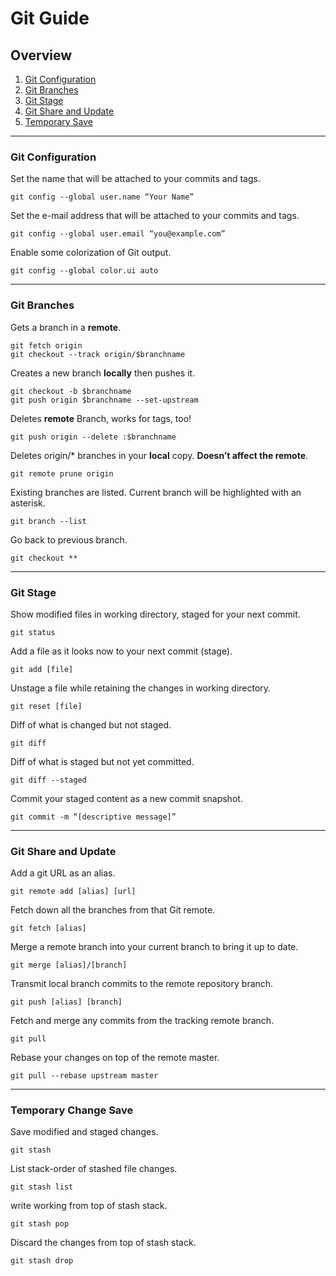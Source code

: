 # Git Guide
## Overview

1. [Git Configuration](Readme.md#git-configuration) 
1. [Git Branches](Readme.md#git-branches)
1. [Git Stage](Readme.md#git-stage)
1. [Git Share and Update](Readme.md#git-share-and-update)
1. [Temporary Save](Readme.md#temporary-change-save)

---

### Git Configuration
Set the name that will be attached to your commits and tags.

    git config --global user.name “Your Name”

Set the e-mail address that will be attached to your commits and tags.

    git config --global user.email “you@example.com”

Enable some colorization of Git output.
    
    git config --global color.ui auto
---
### Git Branches
Gets a branch in a **remote**.

    git fetch origin
    git checkout --track origin/$branchname

Creates a new branch **locally** then pushes it.

    git checkout -b $branchname
    git push origin $branchname --set-upstream

Deletes **remote** Branch, works for tags, too!

    git push origin --delete :$branchname

Deletes origin/* branches in your **local** copy. **Doesn’t affect the remote**.

    git remote prune origin

Existing branches are listed. Current branch will be highlighted with an asterisk.

    git branch --list

Go back to previous branch.  
    
    git checkout **

---

### Git Stage

Show modified files in working directory, staged for your next commit.

    git status

Add a file as it looks now to your next commit (stage).

    git add [file]

Unstage a file while retaining the changes in working directory.
    
    git reset [file]

Diff of what is changed but not staged.

    git diff

Diff of what is staged but not yet committed.
    
    git diff --staged

Commit your staged content as a new commit snapshot.
    
    git commit -m “[descriptive message]”

---

### Git Share and Update

Add a git URL as an alias.
    
    git remote add [alias] [url]

Fetch down all the branches from that Git remote.
    
    git fetch [alias]

Merge a remote branch into your current branch to bring it up to date.
    
    git merge [alias]/[branch]

Transmit local branch commits to the remote repository branch.
    
    git push [alias] [branch]

Fetch and merge any commits from the tracking remote branch.
    
    git pull

Rebase your changes on top of the remote master.
    
    git pull --rebase upstream master

---

### Temporary Change Save

Save modified and staged changes.
    
    git stash

List stack-order of stashed file changes.
    
    git stash list

write working from top of stash stack.
    
    git stash pop

Discard the changes from top of stash stack.

    git stash drop